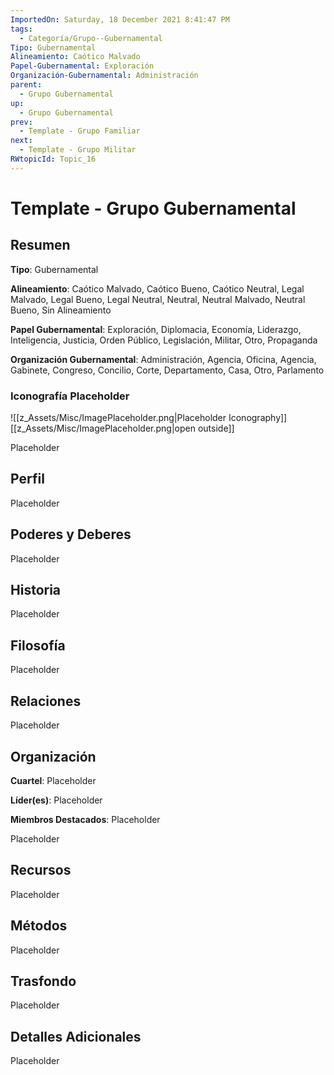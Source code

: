 ```yaml
---
ImportedOn: Saturday, 18 December 2021 8:41:47 PM
tags:
  - Categoría/Grupo--Gubernamental
Tipo: Gubernamental
Alineamiento: Caótico Malvado
Papel-Gubernamental: Exploración
Organización-Gubernamental: Administración
parent:
  - Grupo Gubernamental
up:
  - Grupo Gubernamental
prev:
  - Template - Grupo Familiar
next:
  - Template - Grupo Militar
RWtopicId: Topic_16
---
```

# Template - Grupo Gubernamental
## Resumen
**Tipo**: Gubernamental

**Alineamiento**: Caótico Malvado, Caótico Bueno, Caótico Neutral, Legal Malvado, Legal Bueno, Legal Neutral, Neutral, Neutral Malvado, Neutral Bueno, Sin Alineamiento

**Papel Gubernamental**: Exploración, Diplomacia, Economía, Liderazgo, Inteligencia, Justicia, Orden Público, Legislación, Militar, Otro, Propaganda

**Organización Gubernamental**: Administración, Agencia, Oficina, Agencia, Gabinete, Congreso, Concilio, Corte, Departamento, Casa, Otro, Parlamento

### Iconografía Placeholder
![[z_Assets/Misc/ImagePlaceholder.png|Placeholder Iconography]]
[[z_Assets/Misc/ImagePlaceholder.png|open outside]]

Placeholder

## Perfil
Placeholder

## Poderes y Deberes
Placeholder

## Historia
Placeholder

## Filosofía
Placeholder

## Relaciones
Placeholder

## Organización
**Cuartel**: Placeholder

**Líder(es)**: Placeholder

**Miembros Destacados**: Placeholder

Placeholder

## Recursos
Placeholder

## Métodos
Placeholder

## Trasfondo
Placeholder

## Detalles Adicionales
Placeholder

